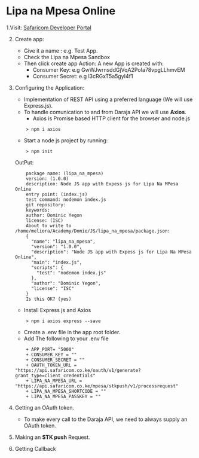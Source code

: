 # Lipa na Mpesa Online
1.Visit: [Safaricom Developer Portal](https://developer.safaricom.co.ke/home)

2. Create app:
    - Give it a name : e.g. Test App.
    - Check the Lipa na Mpesa Sandbox
    - Then click create app
 Action:
    A new App is created with:
        - Consumer Key: e.g GwWJwrnsddGjVqA2PoIa78vpgLLhmvEM
        - Consumer Secret: e.g l3cRGxT5a5gyI4f1

3. Configuring the Application:
    - Implementation of REST API using a preferred language (We will use Express.js).
    - To handle comunication to and from Daraja API we will use **Axios**.
        + Axios is Promise based HTTP client for the browser and node.js
    ```
        > npm i axios
    ```

    - Start a node js project by running:
    ```
        > npm init
    ```
        
    OutPut:
    ```
        package name: (lipa_na_mpesa) 
        version: (1.0.0) 
        description: Node JS app with Expess js for Lipa Na MPesa Online
        entry point: (index.js) 
        test command: nodemon index.js
        git repository: 
        keywords: 
        author: Dominic Yegon
        license: (ISC) 
        About to write to /home/meliora/Academy/Domie/JS/lipa_na_mpesa/package.json:
        {
          "name": "lipa_na_mpesa",
          "version": "1.0.0",
          "description": "Node JS app with Expess js for Lipa Na MPesa Online",
          "main": "index.js",
          "scripts": {
            "test": "nodemon index.js"
          },
          "author": "Dominic Yegon",
          "license": "ISC"
        }  
        Is this OK? (yes)
    ```

    - Install Express js and Axios
    ```
        > npm i axios express --save
    ```
    - Create a .env file in the app root folder.
    - Add The following to your .env file
    ```
        + APP_PORT= "5000"
        + CONSUMER_KEY = ""
        + CONSUMER_SECRET = ""
        + OAUTH_TOKEN_URL = "https://api.safaricom.co.ke/oauth/v1/generate?grant_type=client_credentials"
        + LIPA_NA_MPESA_URL = "https://api.safaricom.co.ke/mpesa/stkpush/v1/processrequest"
        + LIPA_NA_MPESA_SHORTCODE = ""
        + LIPA_NA_MPESA_PASSKEY = ""
    ```

4. Getting an OAuth token.
    - To make every call to the Daraja API, we need to always supply an OAuth token. 

5. Making an **STK push** Request.

6. Getting Callback